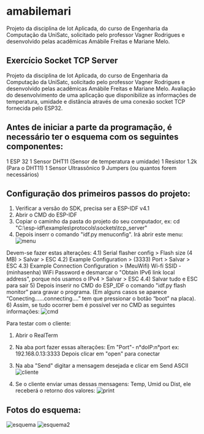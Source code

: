 # amabilemari
Projeto da disciplina de Iot Aplicada, do curso de Engenharia da Computação da UniSatc, solicitado pelo professor Vagner Rodrigues e desenvolvido pelas acadêmicas Amábile Freitas e Mariane Melo.

## Exercício Socket TCP Server
Projeto da disciplina de Iot Aplicada, do curso de Engenharia da Computação da UniSatc, solicitado pelo professor Vagner Rodrigues e desenvolvido pelas acadêmicas Amábile Freitas e Mariane Melo. Avaliação do desenvolvimento de uma aplicação que disponibilize as informações de temperatura, umidade e distância através de uma conexão socket TCP fornecida pelo ESP32.

## Antes de iniciar a parte da programação, é necessário ter o esquema com os seguintes componentes:
1 ESP 32
1 Sensor DHT11 (Sensor de temperatura e umidade)
1 Resistor 1.2k (Para o DHT11)
1 Sensor Ultrassônico
9 Jumpers (ou quantos forem necessários)

## Configuração dos primeiros passos do projeto:
1) Verificar a versão do SDK, precisa ser a ESP-IDF v4.1
2) Abrir o CMD do ESP-IDF
3) Copiar o caminho da pasta do projeto do seu computador, ex: cd "C:\esp-idf\examples\protocols\sockets\tcp_server"
4) Depois inserr o comando "idf.py menuconfig". Irá abrir este menu: 
![menu](https://user-images.githubusercontent.com/50503950/99743133-c787a400-2ab3-11eb-8adf-c69fd0ed0d47.png)
 
Devem-se fazer estas alterações:
4.1) Serial flasher config > Flash size (4 MB) > Salvar > ESC
4.2) Example Configuration > (3333) Port  > Salvar > ESC
4.3) Example Connection Configuration > (MeuWifi) Wi-fi SSID - (minhasenha) WiFi Password e desmarcar o "Obtain IPv6 link local address", porque nós usamos o IPv4 > Salvar > ESC
4.4) Salvar tudo e ESC para sair
5) Depois inserir no CMD do ESP_IDF o comando "idf.py flash monitor" para gravar o programa. (Em alguns casos se aparece “Conecting......connecting....” tem que pressionar o botão “boot” na placa). 
6) Assim, se tudo ocorrer bem é possível ver no CMD as seguintes informações:
![cmd](https://user-images.githubusercontent.com/50503950/99743126-c3f41d00-2ab3-11eb-9b62-e7d3b178de43.png)
 
Para testar com o cliente:
1) Abrir o RealTerm
2) Na aba port fazer essas alterações:
Em "Port"- n°doIP:n°port ex: 192.168.0.13:3333
Depois clicar em "open" para conectar
3) Na aba "Send" digitar a mensagem desejada e clicar em Send ASCII
![cliente](https://user-images.githubusercontent.com/50503950/99743134-c8203a80-2ab3-11eb-8d82-7a27be48b4a8.png)

4) Se o cliente enviar umas dessas mensagens: Temp, Umid ou Dist, ele receberá o retorno dos valores:
![print](https://user-images.githubusercontent.com/50503950/99743621-d1f66d80-2ab4-11eb-88c5-fa421b9a3010.jpeg)
 
## Fotos do esquema:
![esquema](https://user-images.githubusercontent.com/50503950/99743127-c5254a00-2ab3-11eb-874f-b0f7a677df4d.jpg)
![esquema2](https://user-images.githubusercontent.com/50503950/99743129-c6567700-2ab3-11eb-9b6e-52cfb445d51f.jpg)
